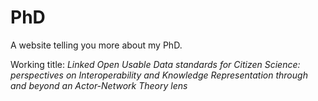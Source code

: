 # PhD
A website telling you more about my PhD.

Working title: *Linked Open Usable Data standards for Citizen Science: perspectives on Interoperability and Knowledge Representation through and beyond an Actor-Network Theory lens*
